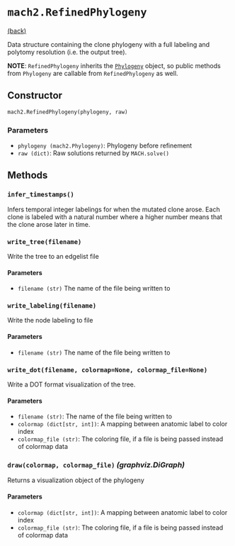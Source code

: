 <!-- markdownlint-disable MD007 -->
<!-- markdownlint-disable MD024 -->
<!-- markdownlint-disable MD036 -->

# `mach2.RefinedPhylogeny`

[(back)](../../tutorial.md)

Data structure containing the clone phylogeny with a full labeling and polytomy resolution (i.e. the output tree).

**NOTE**: `RefinedPhylogeny` inherits the [`Phylogeny`](phylogeny.md) object, so public methods from `Phylogeny` are callable from `RefinedPhylogeny` as well.

## Constructor

``` py
mach2.RefinedPhylogeny(phylogeny, raw)
```

### Parameters

- `phylogeny (mach2.Phylogeny)`: Phylogeny before refinement
- `raw (dict)`: Raw solutions returned by `MACH.solve()`

## Methods

### `infer_timestamps()`

Infers temporal integer labelings for when the mutated clone arose. Each clone is labeled with a natural number where a higher number means that the clone arose later in time.

### `write_tree(filename)`

Write the tree to an edgelist file

#### Parameters

- `filename (str)` The name of the file being written to

### `write_labeling(filename)`

Write the node labeling to file

#### Parameters

- `filename (str)` The name of the file being written to

### `write_dot(filename, colormap=None, colormap_file=None)`

Write a DOT format visualization of the tree.

#### Parameters

- `filename (str)`: The name of the file being written to
- `colormap (dict[str, int])`: A mapping between anatomic label to color index
- `colormap_file (str)`: The coloring file, if a file is being passed instead of colormap data

### `draw(colormap, colormap_file)` *(graphviz.DiGraph)*

Returns a visualization object of the phylogeny

#### Parameters

- `colormap (dict[str, int])`: A mapping between anatomic label to color index
- `colormap_file (str)`: The coloring file, if a file is being passed instead of colormap data
